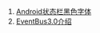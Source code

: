 ﻿ 

 1. [Android状态栏黑色字体](https://github.com/zouzhenglu/zouzhenglu.github.io/wiki/Android%E7%8A%B6%E6%80%81%E6%A0%8F%E9%BB%91%E8%89%B2%E5%AD%97%E4%BD%93)
 2. [EventBus3.0介绍](https://github.com/zouzhenglu/zouzhenglu.github.io/wiki/EventBus3.0%E4%BB%8B%E7%BB%8D) 

